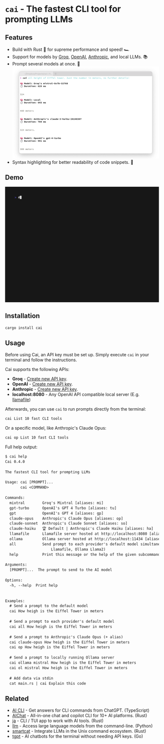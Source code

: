 # `cai` - The fastest CLI tool for prompting LLMs

## Features

- Build with Rust 🦀 for supreme performance and speed! 🏎️
- Support for models by [Groq], [OpenAI], [Anthropic], and local LLMs. 📚
- Prompt several models at once. 🤼
    ![Demo of cai's all command](screenshots/2024-04-13t1627_all.png)
- Syntax highlighting for better readability of code snippets. 🌈

[Groq]: https://console.groq.com/docs/models
[OpenAI]: https://platform.openai.com/docs/models
[Anthropic]: https://docs.anthropic.com/claude/docs/models-overview


## Demo

![`cai` demo](./demos/main.gif)


## Installation

```sh
cargo install cai
```


## Usage

Before using Cai, an API key must be set up.
Simply execute `cai` in your terminal and follow the instructions.

Cai supports the following APIs:

- **Groq** - [Create new API key](https://console.groq.com/keys).
- **OpenAI** - [Create new API key](https://platform.openai.com/api-keys).
- **Anthropic** -
    [Create new API key](https://console.anthropic.com/settings/keys).
- **localhost:8080** - Any OpenAI API compatible local server (E.g. [llamafile])

[llamafile]: https://github.com/Mozilla-Ocho/llamafile

Afterwards, you can use `cai` to run prompts directly from the terminal:

```sh
cai List 10 fast CLI tools
```

Or a specific model, like Anthropic's Claude Opus:

```sh
cai op List 10 fast CLI tools
```

Full help output:

```txt
$ cai help
Cai 0.4.0

The fastest CLI tool for prompting LLMs

Usage: cai [PROMPT]...
       cai <COMMAND>

Commands:
  mixtral        Groq's Mixtral [aliases: mi]
  gpt-turbo      OpenAI's GPT 4 Turbo [aliases: tu]
  gpt            OpenAI's GPT 4 [aliases: gp]
  claude-opus    Anthropic's Claude Opus [aliases: op]
  claude-sonnet  Anthropic's Claude Sonnet [aliases: so]
  claude-haiku   🏆 Default | Anthropic's Claude Haiku [aliases: ha]
  llamafile      Llamafile server hosted at http://localhost:8080 [aliases: lf]
  ollama         Ollama server hosted at http://localhost:11434 [aliases: ol]
  all            Send prompt to each provider's default model simultaneously (Claude Haiku, Groq Mixtral, GPT 4 Turbo,
                     Llamafile, Ollama Llama2)
  help           Print this message or the help of the given subcommand(s)

Arguments:
  [PROMPT]...  The prompt to send to the AI model

Options:
  -h, --help  Print help


Examples:
  # Send a prompt to the default model
  cai How heigh is the Eiffel Tower in meters

  # Send a prompt to each provider's default model
  cai all How heigh is the Eiffel Tower in meters

  # Send a prompt to Anthropic's Claude Opus (+ alias)
  cai claude-opus How heigh is the Eiffel Tower in meters
  cai op How heigh is the Eiffel Tower in meters

  # Send a prompt to locally running Ollama server
  cai ollama mistral How heigh is the Eiffel Tower in meters
  cai ol mistral How heigh is the Eiffel Tower in meters

  # Add data via stdin
  cat main.rs | cai Explain this code
```


## Related

- [AI CLI] - Get answers for CLI commands from ChatGPT. (TypeScript)
- [AIChat] - All-in-one chat and copilot CLI for 10+ AI platforms. (Rust)
- [ja] - CLI / TUI app to work with AI tools. (Rust)
- [llm] - Access large language models from the command-line. (Python)
- [smartcat] - Integrate LLMs in the Unix command ecosystem. (Rust)
- [tgpt] - AI chatbots for the terminal without needing API keys. (Go)

[AI CLI]: https://github.com/abhagsain/ai-cli
[AIChat]: https://github.com/sigoden/aichat
[ja]: https://github.com/joshka/ja
[llm]: https://github.com/simonw/llm
[smartcat]: https://github.com/efugier/smartcat
[tgpt]: https://github.com/aandrew-me/tgpt
